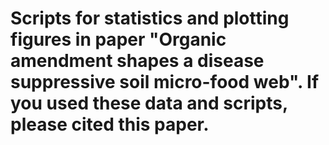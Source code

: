 # Scripts for statistics and plotting figures in paper "Organic amendment shapes a disease suppressive soil micro-food web". If you used these data and scripts, please cited this paper.
